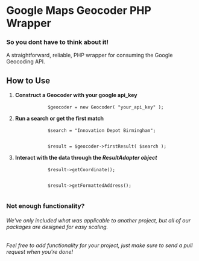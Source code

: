 Google Maps Geocoder PHP Wrapper
=========================

<h3>So you dont have to think about it!</h3>
A straightforward, reliable, PHP wrapper for consuming the Google Geocoding API.

How to Use
--------
<ol>
    <li><strong>Construct a Geocoder with your google api_key</strong>
        <br/>
        <code>
            $geocoder = new Geocoder( "your_api_key" );
        </code>
    </li>
    <li><strong>Run a search or get the first match</strong>
        <br/>
        <code>
            $search = "Innovation Depot Birmingham";
            <br>
            $result = $geocoder->firstResult( $search );
        </code>
    </li>
    <li><strong>Interact with the data through the <em>ResultAdapter object</em></strong>
        <br/>
        <code>
            $result->getCoordinate();
            <br/>
            $result->getFormattedAddress();
        </code>
    </li>
</ol>

<h3> Not enough functionality? </h3>
<h6> We've only included what was applicable to another project, but all of our
packages are designed for easy scaling.</h6>

<h6> Feel free to add functionality for your project, just make sure to
send a pull request when you're done! </h6>
